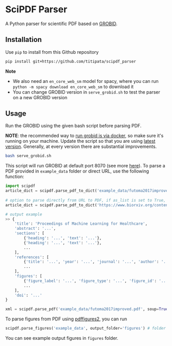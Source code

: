 # SciPDF Parser

A Python parser for scientific PDF based on [GROBID](https://github.com/kermitt2/grobid).

## Installation

Use `pip` to install from this Github repository

```bash
pip install git+https://github.com/titipata/scipdf_parser
```

**Note**
* We also need an `en_core_web_sm` model for spacy, where you can run `python -m spacy download en_core_web_sm` to download it
* You can change GROBID version in `serve_grobid.sh` to test the parser on a new GROBID version

## Usage

Run the GROBID using the given bash script before parsing PDF. 

**NOTE**: the recommended way to [run grobid is via docker](https://grobid.readthedocs.io/en/latest/Grobid-docker/), so make sure it's running on your machine. Update the script so that you are using [latest version](https://github.com/kermitt2/grobid/releases). Generally, at every version there are substantial improvements. 

```bash
bash serve_grobid.sh
```

This script will run GROBID at default port 8070 (see more [here](https://grobid.readthedocs.io/en/latest/Grobid-service/)).
To parse a PDF provided in `example_data` folder or direct URL, use the following function:

```python
import scipdf
article_dict = scipdf.parse_pdf_to_dict('example_data/futoma2017improved.pdf') # return dictionary
 
# option to parse directly from URL to PDF, if as_list is set to True, output 'text' of parsed section will be in a list of paragraphs instead
article_dict = scipdf.parse_pdf_to_dict('https://www.biorxiv.org/content/biorxiv/early/2018/11/20/463760.full.pdf', as_list=False)

# output example
>> {
    'title': 'Proceedings of Machine Learning for Healthcare',
    'abstract': '...',
    'sections': [
        {'heading': '...', 'text': '...'},
        {'heading': '...', 'text': '...'},
        ...
    ],
    'references': [
        {'title': '...', 'year': '...', 'journal': '...', 'author': '...'},
        ...
    ],
    'figures': [
        {'figure_label': '...', 'figure_type': '...', 'figure_id': '...', 'figure_caption': '...', 'figure_data': '...'},
        ...
    ],
    'doi': '...'
}

xml = scipdf.parse_pdf('example_data/futoma2017improved.pdf', soup=True) # option to parse full XML from GROBID
```

To parse figures from PDF using [pdffigures2](https://github.com/allenai/pdffigures2), you can run

```python
scipdf.parse_figures('example_data', output_folder='figures') # folder should contain only PDF files
```

You can see example output figures in `figures` folder.
